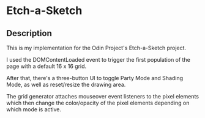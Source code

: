 # Etch-a-Sketch

## Description

This is my implementation for the Odin Project's Etch-a-Sketch project.

I used the DOMContentLoaded event to trigger the first population of the page with a default 16 x 16 grid.

After that, there's a three-button UI to toggle Party Mode and Shading Mode, as well as reset/resize the drawing area.

The grid generator attaches mouseover event listeners to the pixel elements which then change the color/opacity of the pixel elements depending on which mode is active.